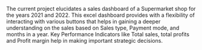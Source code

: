 The current project elucidates a sales dashboard of a Supermarket shop for the years 2021 and 2022. This excel dashboard provides with a flexibility of interacting with various buttons that helps in gaining a deeper understanding on the sales based on Sales type, Payment mode, and months in a year. Key Performance Indicators like Total sales, total profits and Profit margin help in making important strategic decisions.
